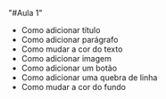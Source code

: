 "#Aula 1"

- Como adicionar título
- Como adicionar parágrafo
- Como mudar a cor do texto
- Como adicionar imagem
- Como adicionar um botão
- Como adicionar uma quebra de linha
- Como mudar a cor do fundo